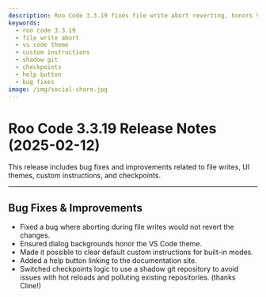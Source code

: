 ```yaml
---
description: Roo Code 3.3.19 fixes file write abort reverting, honors VS Code themes in dialogs, allows clearing default custom instructions, and uses shadow git for checkpoints.
keywords:
  - roo code 3.3.19
  - file write abort
  - vs code theme
  - custom instructions
  - shadow git
  - checkpoints
  - help button
  - bug fixes
image: /img/social-share.jpg
---
```


# Roo Code 3.3.19 Release Notes (2025-02-12)

This release includes bug fixes and improvements related to file writes, UI themes, custom instructions, and checkpoints.

---

## Bug Fixes & Improvements

*   Fixed a bug where aborting during file writes would not revert the changes.
*   Ensured dialog backgrounds honor the VS Code theme.
*   Made it possible to clear default custom instructions for built-in modes.
*   Added a help button linking to the documentation site.
*   Switched checkpoints logic to use a shadow git repository to avoid issues with hot reloads and polluting existing repositories. (thanks Cline!)